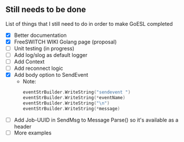 ## Still needs to be done

List of things that I still need to do in order to make GoESL completed

- [x] Better documentation
- [x] FreeSWITCH WIKI Golang page (proposal)
- [ ] Unit testing (in progress)
- [ ] Add log/slog as default logger
- [ ] Add Context
- [ ] Add reconnect logic
- [x] Add body option to SendEvent
  - Note:
    ```go
    eventStrBuilder.WriteString("sendevent ")
    eventStrBuilder.WriteString(*eventName)
    eventStrBuilder.WriteString("\n")
    eventStrBuilder.WriteString(*message)
    ```
- [ ] Add Job-UUID in SendMsg to Message Parse() so it's available as a header
- [ ] More examples
